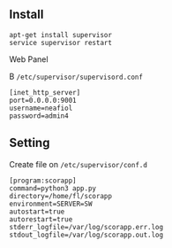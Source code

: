 Install
---

```
apt-get install supervisor
service supervisor restart
```

Web Panel

В `/etc/supervisor/supervisord.conf`

```
[inet_http_server]
port=0.0.0.0:9001
username=neafiol
password=admin4
```

Setting
---
Create file on `/etc/supervisor/conf.d`

```
[program:scorapp]
command=python3 app.py 
directory=/home/fl/scorapp
environment=SERVER=SW
autostart=true
autorestart=true
stderr_logfile=/var/log/scorapp.err.log
stdout_logfile=/var/log/scorapp.out.log
```